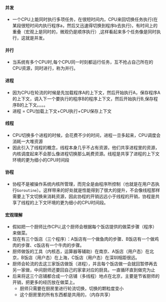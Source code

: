 #### 并发

+ 一个CPU上能同时执行多项任务，在很短时间内，CPU来回切换任务执行(在某段很短时间内执行程序a，然后又迅速得切换到程序b去执行)，有时间上的重叠（宏观上是同时的，微观仍是顺序执行）,这样看起来多个任务像是同时执行，这就是并发。

#### 并行

+ 当系统有多个CPU时,每个CPU同一时刻都运行任务，互不抢占自己所在的CPU资源，同时进行，称为并行。

#### 进程

+ 因为CPU在轮流的时候是先加载程序A的上下文，然后开始执行A，保存程序A的上下文，调入下一个要执行的程序B的程序上下文，然后开始执行B,保存程序B的上下文。。。。
+ 进程 = CPU加载上下文+CPU执行+CPU保存上下文

#### 线程

+ CPU切换多个进程的时候，会花费不少的时间，进程一旦多起来，CPU调度会消耗一大堆资源
+ 因此引入了线程的概念，线程本身几乎不占有资源，他们共享进程里的资源，内核调度起来不会那么像进程切换那么耗费资源。线程是共享了进程的上下文环境的更为细小的CPU时间段

#### 协程

+ 协程不是被操作系统内核所管理，而完全是由程序所控制（也就是在用户态执行`Goroutine`）。这样带来的好处就是性能得到了很大的提升，不会像线程那样需要上下文切换来消耗资源，因此协程的开销远远小于线程的开销，协程是共享了线程的上下文环境的更为细小的CPU时间段。

#### 宏观理解

+ 假如把一个厨师比作CPU,这个厨师会根据每个饭店提供的做菜步骤（程序）来做菜。
+ 现在有三个饭店（三个程序）：A饭店有一个做鱼肉的步骤、B饭店有一个做鸡肉的步骤、c饭店有一个牛肉的步骤。
+ 厨师做饭的工具（内核态，运算器等辅助）在南京、A饭店（用户态）在北京，B饭店（用户态）在上海，C饭店（用户态）在深圳相距很远。
+ 厨师会轮流的去这三家饭店做饭（进程），并且每个饭店做一会就回暂停再去另一家做，中间厨师还要回自己的家拿对应的厨具。一直循环直到做完为止
+ 后来将这三个店铺都合成一个店铺（多线程）地点在北京，主要是节省厨师的开销，把更多的经历放在做菜上。
  + 厨师只需要在厨房里进行轮流切换，切换的颗粒度变小
  + 这个厨房里的所有东西都是共用的，（内存共享）
